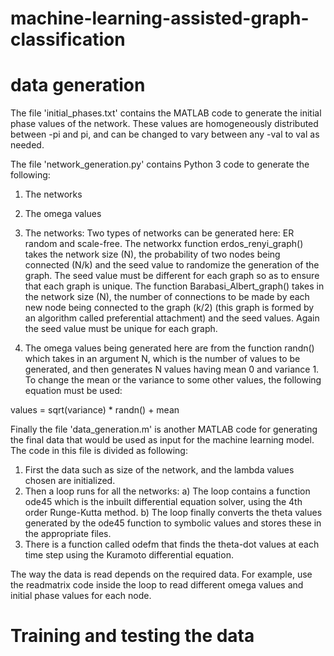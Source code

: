 # machine-learning-assisted-graph-classification

# data generation

The file 'initial_phases.txt' contains the MATLAB code to generate the initial phase values of the network. These values are homogeneously distributed between -pi and pi, and can be changed to vary between any -val to val as needed.

The file 'network_generation.py' contains Python 3 code to generate the following:
  1) The networks
  2) The omega values

1) The networks: Two types of networks can be generated here: ER random and scale-free. The networkx function erdos_renyi_graph() takes the network size (N), the probability of two nodes being connected (N/k) and the seed value to randomize the generation of the graph. The seed value must be different for each graph so as to ensure that each graph is unique. The function Barabasi_Albert_graph() takes in the network size (N), the number of connections to be made by each new node being connected to the graph (k/2) (this graph is formed by an algorithm called preferential attachment) and the seed values. Again the seed value must be unique for each graph.

2) The omega values being generated here are from the function randn() which takes in an argument N, which is the number of values to be generated, and then generates N values having mean 0 and variance 1. To change the mean or the variance to some other values, the following equation must be used:

values = sqrt(variance) * randn() + mean

Finally the file 'data_generation.m' is another MATLAB code for generating the final data that would be used as input for the machine learning model.
The code in this file is divided as following: 
  1) First the data such as size of the network, and the lambda values chosen are initialized.
  2) Then a loop runs for all the networks:
    a) The loop contains a function ode45 which is the inbuilt differential equation solver, using the 4th order Runge-Kutta method.
    b) The loop finally converts the theta values generated by the ode45 function to symbolic values and stores these in the appropriate files.
  3) There is a function called odefm that finds the theta-dot values at each time step using the Kuramoto differential equation.

The way the data is read depends on the required data. For example, use the readmatrix code inside the loop to read different omega values and initial phase values for each node.

# Training and testing the data

